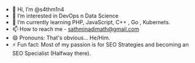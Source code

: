 - 👋 Hi, I’m @s4thm1n4
- 👀 I’m interested in DevOps n Data Science
- 🌱 I’m currently learning PHP, JavaScript, C++ , Go , Kubernets. 
- 📫 How to reach me - sathminadimath@gmail.com
- 😄 Pronouns: That's obvious... He/Him. 
- ⚡ Fun fact: Most of my passion is for SEO Strategies and becoming an SEO Specialist (Halfway there). 

<!---
s4thm1n4/s4thm1n4 is a ✨ special ✨ repository because its `README.md` (this file) appears on your GitHub profile.
You can click the Preview link to take a look at your changes.
--->
